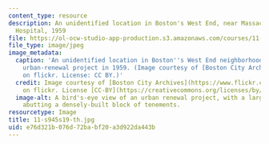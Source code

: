 ```yaml
---
content_type: resource
description: An unidentified location in Boston's West End, near Massachusetts General
  Hospital, 1959
file: https://ol-ocw-studio-app-production.s3.amazonaws.com/courses/11-s945-equity-inclusion-local-policy-driven-strategies-for-economic-development-the-just-city-spring-2019/e76d321b076d72babf20a3d922da443b_11-s945s19-th.jpg
file_type: image/jpeg
image_metadata:
  caption: 'An unidentified location in Boston''s West End neighborhood during a controversial
    urban-renewal project in 1959. (Image courtesy of [Boston City Archives](https://www.flickr.com/photos/cityofbostonarchives/9317250700/)
    on flickr. License: CC BY.)'
  credit: Image courtesy of [Boston City Archives](https://www.flickr.com/photos/cityofbostonarchives/9317250700/)
    on flickr. License [CC-BY](https://creativecommons.org/licenses/by/2.0/).
  image-alt: A bird's-eye view of an urban renewal project, with a large barren area
    abutting a densely-built block of tenements.
resourcetype: Image
title: 11-s945s19-th.jpg
uid: e76d321b-076d-72ba-bf20-a3d922da443b
---
```


